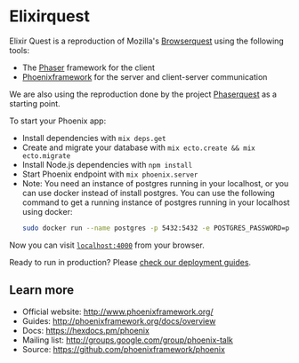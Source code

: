 # Elixirquest

Elixir Quest is a reproduction of Mozilla's [Browserquest](http://browserquest.mozilla.org/) using the following tools:
- The [Phaser](https://phaser.io/) framework for the client
- [Phoenixframework](http://www.phoenixframework.org/) for the server and client-server communication

We are also using the reproduction done by the project  [Phaserquest](https://github.com/Jerenaux/phaserquest) as a starting point.

To start your Phoenix app:

  * Install dependencies with `mix deps.get`
  * Create and migrate your database with `mix ecto.create && mix ecto.migrate`
  * Install Node.js dependencies with `npm install`
  * Start Phoenix endpoint with `mix phoenix.server`
  * Note: You need an instance of postgres running in your localhost, or you can use
    docker instead of install postgres. You can use the following command to get a running
    instance of postgres running in your localhost using docker:
    ```sh
    sudo docker run --name postgres -p 5432:5432 -e POSTGRES_PASSWORD=postgres -d postgres
    ```
Now you can visit [`localhost:4000`](http://localhost:4000) from your browser.

Ready to run in production? Please [check our deployment guides](http://www.phoenixframework.org/docs/deployment).

## Learn more

  * Official website: http://www.phoenixframework.org/
  * Guides: http://phoenixframework.org/docs/overview
  * Docs: https://hexdocs.pm/phoenix
  * Mailing list: http://groups.google.com/group/phoenix-talk
  * Source: https://github.com/phoenixframework/phoenix
